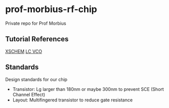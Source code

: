 # prof-morbius-rf-chip
Private repo for Prof Morbius

## Tutorial References
[XSCHEM](https://www.youtube.com/watch?v=MdywD87-DVg)
[LC VCO](https://ieeexplore.ieee.org/document/10376336)

## Standards
Design standards for our chip
* Transistor: Lg larger than 180nm or maybe 300nm to prevent SCE (Short Channel Effect)
* Layout: Multifingered transistor to reduce gate resistance
